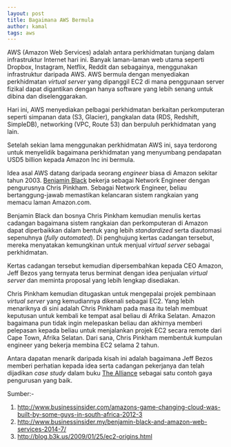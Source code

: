 ```yaml
---
layout: post
title: Bagaimana AWS Bermula
author: kamal
tags: aws
---
```


AWS (Amazon Web Services) adalah antara perkhidmatan tunjang dalam infrastruktur Internet hari ini. Banyak laman-laman web utama seperti Dropbox, Instagram, Netflix, Reddit dan sebagainya, menggunakan infrastruktur daripada AWS. AWS bermula dengan menyediakan perkhidmatan *virtual server* yang dipanggil EC2 di mana penggunaan server fizikal dapat digantikan dengan hanya software yang lebih senang untuk dibina dan diselenggarakan.

Hari ini, AWS menyediakan pelbagai perkhidmatan berkaitan perkomputeran seperti simpanan data (S3, Glacier), pangkalan data (RDS, Redshift, SimpleDB), networking (VPC, Route 53) dan berpuluh perkhidmatan yang lain.

Setelah sekian lama menggunakan perkhidmatan AWS ini, saya terdorong untuk menyelidik bagaimana perkhidmatan yang menyumbang pendapatan USD5 billion kepada Amazon Inc ini bermula.

Idea asal AWS datang daripada seorang *engineer* biasa di Amazon sekitar tahun 2003. [Benjamin Black](http://blog.b3k.us/) bekerja sebagai Network Engineer dengan pengurusnya Chris Pinkham. Sebagai Network Engineer, beliau bertanggung-jawab memastikan kelancaran sistem rangkaian yang memacu laman Amazon.com.

Benjamin Black dan bosnya Chris Pinkham kemudian menulis kertas cadangan bagaimana sistem rangkaian dan perkomputeran di Amazon dapat diperbaikkan dalam bentuk yang lebih *standardized* serta diautomasi sepenuhnya (*fully automated*). Di penghujung kertas cadangan tersebut, mereka menyatakan kemungkinan untuk menjual *virtual server* sebagai perkhidmatan.

Kertas cadangan tersebut kemudian dipersembahkan kepada CEO Amazon, Jeff Bezos yang ternyata terus berminat dengan idea penjualan *virtual server* dan meminta proposal yang lebih lengkap disediakan.

Chris Pinkham kemudian ditugaskan untuk mengepalai projek pembinaan *virtual server* yang kemudiannya dikenali sebagai EC2. Yang lebih menariknya di sini adalah Chris Pinkham pada masa itu telah membuat keputusan untuk kembali ke tempat asal beliau di Afrika Selatan. Amazon bagaimana pun tidak ingin melepaskan beliau dan akhirnya memberi pelepasan kepada beliau untuk menjalankan projek EC2 secara remote dari Cape Town, Afrika Selatan. Dari sana, Chris Pinkham membentuk kumpulan engineer yang bekerja membina EC2 selama 2 tahun.

Antara dapatan menarik daripada kisah ini adalah bagaimana Jeff Bezos memberi perhatian kepada idea serta cadangan pekerjanya dan telah dijadikan *case study* dalam buku [The Alliance](http://www.amazon.com/The-Alliance-Managing-Talent-Networked/dp/1625275773/) sebagai satu contoh gaya pengurusan yang baik.

Sumber:-
1. http://www.businessinsider.com/amazons-game-changing-cloud-was-built-by-some-guys-in-south-africa-2012-3
2. http://www.businessinsider.my/benjamin-black-and-amazon-web-services-2014-7/
3. http://blog.b3k.us/2009/01/25/ec2-origins.html
